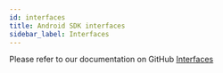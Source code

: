 ```yaml
---
id: interfaces
title: Android SDK interfaces
sidebar_label: Interfaces
---
```


Please refer to our documentation on GitHub [Interfaces](https://github.com/ostdotcom/ost-wallet-sdk-android/tree/develop#interface)
